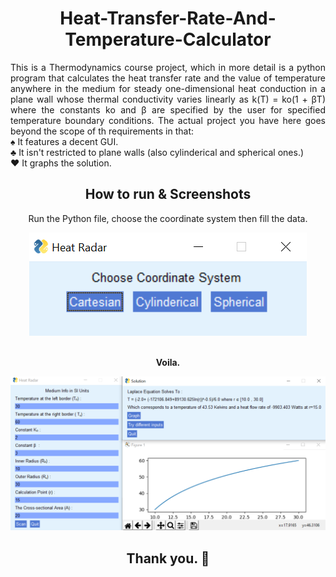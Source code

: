 <h1 align='center'> Heat-Transfer-Rate-And-Temperature-Calculator </h1>
<p align='justify'>
This is a Thermodynamics course project, which in more detail is a python program that calculates the heat transfer rate and the value of temperature anywhere in the medium for steady one-dimensional heat conduction in a plane wall whose thermal conductivity varies linearly as k(T) = ko(1 + βT) where the constants ko and β are specified by the user for specified temperature boundary conditions.
The actual project you have here goes beyond the scope of th requirements in that:
<br> ♠️ It features a decent GUI.
<br> ♣️ It isn't restricted to plane walls (also cylinderical and spherical ones.)
<br> ♥️ It graphs the solution.
</p>
<h2 align='center'> How to run & Screenshots </h2>
<div align='center'>
<p>
Run the Python file, choose the coordinate system then fill the data.
</p>
<img src="/WP.PNG" >
<p>
<b>
<br>
Voila.
</b>
</p>
<img src="/GG.PNG" >
</div>

<h2 align='center'> Thank you. 💖 </h2>
